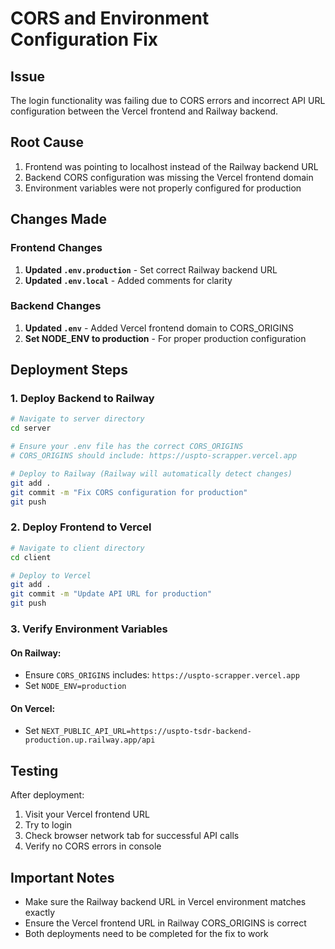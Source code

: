 # CORS and Environment Configuration Fix

## Issue
The login functionality was failing due to CORS errors and incorrect API URL configuration between the Vercel frontend and Railway backend.

## Root Cause
1. Frontend was pointing to localhost instead of the Railway backend URL
2. Backend CORS configuration was missing the Vercel frontend domain
3. Environment variables were not properly configured for production

## Changes Made

### Frontend Changes
1. **Updated `.env.production`** - Set correct Railway backend URL
2. **Updated `.env.local`** - Added comments for clarity

### Backend Changes
1. **Updated `.env`** - Added Vercel frontend domain to CORS_ORIGINS
2. **Set NODE_ENV to production** - For proper production configuration

## Deployment Steps

### 1. Deploy Backend to Railway
```bash
# Navigate to server directory
cd server

# Ensure your .env file has the correct CORS_ORIGINS
# CORS_ORIGINS should include: https://uspto-scrapper.vercel.app

# Deploy to Railway (Railway will automatically detect changes)
git add .
git commit -m "Fix CORS configuration for production"
git push
```

### 2. Deploy Frontend to Vercel
```bash
# Navigate to client directory
cd client

# Deploy to Vercel
git add .
git commit -m "Update API URL for production"
git push
```

### 3. Verify Environment Variables

#### On Railway:
- Ensure `CORS_ORIGINS` includes: `https://uspto-scrapper.vercel.app`
- Set `NODE_ENV=production`

#### On Vercel:
- Set `NEXT_PUBLIC_API_URL=https://uspto-tsdr-backend-production.up.railway.app/api`

## Testing
After deployment:
1. Visit your Vercel frontend URL
2. Try to login
3. Check browser network tab for successful API calls
4. Verify no CORS errors in console

## Important Notes
- Make sure the Railway backend URL in Vercel environment matches exactly
- Ensure the Vercel frontend URL in Railway CORS_ORIGINS is correct
- Both deployments need to be completed for the fix to work